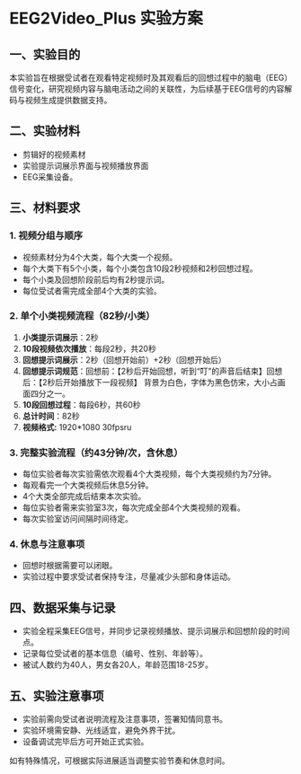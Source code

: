 # EEG2Video_Plus 实验方案

## 一、实验目的

本实验旨在根据受试者在观看特定视频时及其观看后的回想过程中的脑电（EEG）信号变化，研究视频内容与脑电活动之间的关联性，为后续基于EEG信号的内容解码与视频生成提供数据支持。

## 二、实验材料

- 剪辑好的视频素材
- 实验提示词展示界面与视频播放界面
- EEG采集设备。

## 三、材料要求

### 1. 视频分组与顺序

- 视频素材分为4个大类，每个大类一个视频。
- 每个大类下有5个小类，每个小类包含10段2秒视频和2秒回想过程。
- 每个小类及回想阶段前后均有2秒提示词。
- 每位受试者需完成全部4个大类的实验。

### 2. 单个小类视频流程（82秒/小类）

1. **小类提示词展示**：2秒
2. **10段视频依次播放**：每段2秒，共20秒
3. **回想提示词展示**：2秒（回想开始前）+2秒（回想开始后）
4. **回想提示词规范**：回想前：【2秒后开始回想，听到“叮”的声音后结束】回想后：【2秒后开始播放下一段视频】
   背景为白色，字体为黑色仿宋，大小占画面四分之一。
5. **10段回想过程**：每段6秒，共60秒
6. **总计时间**：82秒
7. **视频格式:**   1920*1080    30fpsru

### 3. 完整实验流程（约43分钟/次，含休息）

- 每位实验者每次实验需依次观看4个大类视频，每个大类视频约为7分钟。
- 每观看完一个大类视频后休息5分钟。
- 4个大类全部完成后结束本次实验。
- 每位实验者需来实验室3次，每次完成全部4个大类视频的观看。
- 每次实验室访问间隔时间待定。

### 4. 休息与注意事项

- 回想时根据需要可以闭眼。
- 实验过程中要求受试者保持专注，尽量减少头部和身体运动。

## 四、数据采集与记录

- 实验全程采集EEG信号，并同步记录视频播放、提示词展示和回想阶段的时间点。
- 记录每位受试者的基本信息（编号、性别、年龄等）。
- 被试人数约为40人，男女各20人，年龄范围18-25岁。

## 五、实验注意事项

- 实验前需向受试者说明流程及注意事项，签署知情同意书。
- 实验环境需安静、光线适宜，避免外界干扰。
- 设备调试完毕后方可开始正式实验。

如有特殊情况，可根据实际进展适当调整实验节奏和休息时间。
